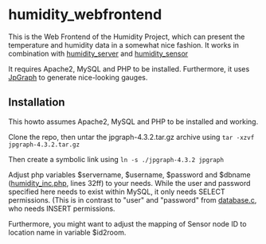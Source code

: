# humidity_webfrontend

This is the Web Frontend of the Humidity Project, which can present the temperature and humidity data in a somewhat nice fashion. It works in combination with [humidity_server](https://github.com/mschrey/humidity_server) and [humidity_sensor](https://github.com/mschrey/humidity_sensor)

It requires Apache2, MySQL and PHP to be installed. Furthermore, it uses [JpGraph](https://jpgraph.net/) to generate nice-looking gauges. 

## Installation ##
This howto assumes Apache2, MySQL and PHP to be installed and working. 

Clone the repo, then untar the jpgraph-4.3.2.tar.gz archive using 
``tar -xzvf jpgraph-4.3.2.tar.gz``

Then create a symbolic link using
``ln -s ./jpgraph-4.3.2 jpgraph``

Adjust php variables $servername, $username, $password and $dbname ([humidity_inc.php](https://github.com/mschrey/humidity_webfrontend/blob/21160d7df1603d1075cd1e4227478f9c7bbd6efd/humidity_inc.php#L32), lines 32ff) to your needs. While the user and password specified here needs to exist within MySQL, it only needs SELECT permissions. (This is in contrast to "user" and "password" from [database.c](https://github.com/mschrey/humidity_server/blob/main/database.c), who needs INSERT permissions. 

Furthermore, you might want to adjust the mapping of Sensor node ID to location name in variable $id2room. 
